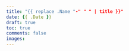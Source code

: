 ```yaml
---
title: "{{ replace .Name "-" " " | title }}"
date: {{ .Date }}
draft: true
toc: true
comments: false
images:
---
```


